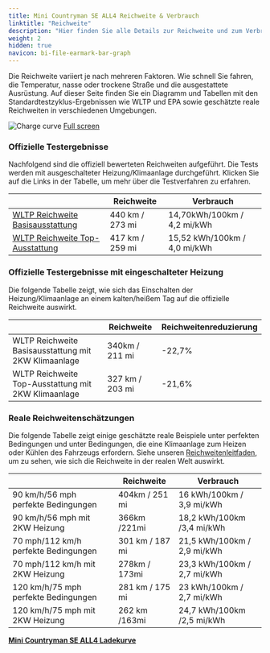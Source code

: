 ```yaml
---
title: Mini Countryman SE ALL4 Reichweite & Verbrauch
linktitle: "Reichweite"
description: "Hier finden Sie alle Details zur Reichweite und zum Verbrauch für Mini Countryman SE ALL4."
weight: 2
hidden: true
navicon: bi-file-earmark-bar-graph
---
```

<!-- markdownlint-disable MD033 -->
<!-- markdownlint-disable MD010 -->

Die Reichweite variiert je nach mehreren Faktoren. Wie schnell Sie fahren, die Temperatur, nasse oder trockene Straße und die ausgestattete Ausrüstung. Auf dieser Seite finden Sie ein Diagramm und Tabellen mit den Standardtestzyklus-Ergebnissen wie WLTP und EPA sowie geschätzte reale Reichweiten in verschiedenen Umgebungen.

<img class="img-fluid" alt="Charge curve" src="/images//models/mini/countryman/countryman_se_all4/range.svg"/>
<a href="/images/models/mini/countryman/countryman_se_all4/range.svg">Full screen</a>

### Offizielle Testergebnisse

Nachfolgend sind die offiziell bewerteten Reichweiten aufgeführt. Die Tests werden mit ausgeschalteter Heizung/Klimaanlage durchgeführt. Klicken Sie auf die Links in der Tabelle, um mehr über die Testverfahren zu erfahren.

<div class="table-responsive">
<table class="table table-striped border">
	<thead>
		<tr>
			<th>
			</th>
			<th>
				Reichweite
			</th>
			<th>
				Verbrauch
			</th>
		</tr>
	</thead>
	<tbody>
		<tr>
			<td>
				<a href="../../../../../guides/understandingrange/wltp/ ">
					WLTP Reichweite Basisausstattung
				</a>
			</td>
			<td>
				440 km / 273 mi
			</td>
			<td>
				14,70kWh/100km / 4,2 mi/kWh
			</td>
		</tr>
		<tr>
			<td>
				<a href="../../../../../guides/understandingrange/wltp/ ">
					WLTP Reichweite Top-Ausstattung
				</a>
			</td>
			<td>
				417 km / 259 mi
			</td>
			<td>
				15,52 kWh/100km / 4,0 mi/kWh
			</td>
		</tr>
	</tbody>
</table>
</div>

### Offizielle Testergebnisse mit eingeschalteter Heizung

Die folgende Tabelle zeigt, wie sich das Einschalten der Heizung/Klimaanlage an einem kalten/heißem Tag auf die offizielle Reichweite auswirkt.

<div class="table-responsive">
<table class="table table-striped border">
	<thead>
		<tr>
			<th>
			</th>
			<th>
				Reichweite
			</th>
			<th>
				Reichweitenreduzierung
			</th>
		</tr>
	</thead>
	<tbody>
		<tr>
			<td>
				WLTP Reichweite Basisausstattung mit 2KW Klimaanlage
			</td>
			<td>
				 340km / 211 mi 
			</td>
			<td>
				-22,7%
			</td>
		</tr>
		<tr>
			<td>
				WLTP Reichweite Top-Ausstattung mit 2KW Klimaanlage
			</td>
			<td>
				327 km / 203 mi
			</td>
			<td>
				-21,6%
			</td>
		</tr>
	</tbody>
</table>
</div>

### Reale Reichweitenschätzungen

Die folgende Tabelle zeigt einige geschätzte reale Beispiele unter perfekten Bedingungen und unter Bedingungen, die eine Klimaanlage zum Heizen oder Kühlen des Fahrzeugs erfordern. Siehe unseren [Reichweitenleitfaden](../../../../../guides/understandingrange/), um zu sehen, wie sich die Reichweite in der realen Welt auswirkt.

<div class="table-responsive">
<table class="table table-striped border">
	<thead>
		<tr>
			<th>
			</th>
			<th>
				Reichweite
			</th>
			<th>
				Verbrauch
			</th>
		</tr>
	</thead>
	<tbody>
		<tr>
			<td>
				90 km/h/56 mph perfekte Bedingungen
			</td>
			<td>
				404km / 251 mi
			</td>
			<td>
				16 kWh/100km / 3,9 mi/kWh
			</td>
		</tr>
		<tr>
			<td>
				90 km/h/56 mph mit 2KW Heizung
			</td>
			<td>
				366km /221mi
			</td>
			<td>
				18,2 kWh/100km /3,4 mi/kWh 
			</td>
		</tr>
		<tr>
			<td>
				70 mph/112 km/h perfekte Bedingungen
			</td>
			<td>
				301 km / 187 mi
			</td>
			<td>
				21,5 kWh/100km / 2,9 mi/kWh
			</td>
		</tr>
		<tr>
			<td>
				70 mph/112 km/h mit 2KW Heizung
			</td>
			<td>
				278km / 173mi
			</td>
			<td>
				23,3 kWh/100km / 2,7 mi/kWh  
			</td>
		</tr>
		<tr>
			<td>
				120 km/h/75 mph perfekte Bedingungen
			</td>
			<td>
				281 km / 175 mi
			</td>
			<td>
				23 kWh/100km / 2,7 mi/kWh
			</td>
		</tr>
		<tr>
			<td>
				120 km/h/75 mph mit 2KW Heizung
			</td>
			<td>
				262 km /163mi
			</td>
			<td>
				24,7 kWh/100km /2,5 mi/kWh
			</td>
		</tr>
	</tbody>
</table>
</div>
<div class="mt-3 mb-3">
<a href="../" class="text-decoration-none text-black">
<strong><i class="bi-arrow-left"></i> Mini Countryman SE ALL4 </strong>
</a>
<a href="../chargingcurve/" class="text-decoration-none text-black float-end">
<strong>Ladekurve <i class="bi-arrow-right"></i></strong>
</a>
</div>
